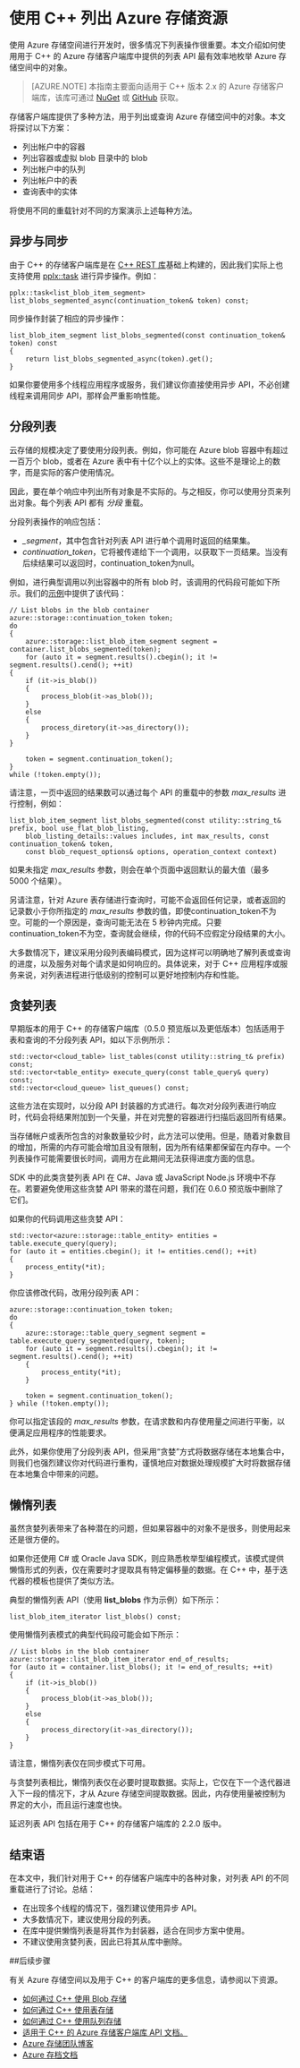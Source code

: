 <properties 
    pageTitle="使用用于 C++ 的 Azure 存储客户端库列出 Azure 存储资源 | Azure" 
    description="了解如何在用于 C++ 的 Azure 存储客户端库中使用列表 API 来枚举容器、blob、队列、表和实体。" 
    documentationCenter=".net" 
    services="storage"
    authors="tamram"
    manager="carmonm"
    editor="tysonn"/>
<tags 
    ms.service="storage"
	ms.date="07/24/2016"
    wacn.date="09/05/2016"/>

# 使用 C++ 列出 Azure 存储资源

使用 Azure 存储空间进行开发时，很多情况下列表操作很重要。本文介绍如何使用用于 C++ 的 Azure 存储客户端库中提供的列表 API 最有效率地枚举 Azure 存储空间中的对象。

>[AZURE.NOTE] 本指南主要面向适用于 C++ 版本 2.x 的 Azure 存储客户端库，该库可通过 [NuGet](http://www.nuget.org/packages/wastorage) 或 [GitHub](https://github.com/Azure/azure-storage-cpp) 获取。

存储客户端库提供了多种方法，用于列出或查询 Azure 存储空间中的对象。本文将探讨以下方案：

-	列出帐户中的容器
-	列出容器或虚拟 blob 目录中的 blob
-	列出帐户中的队列
-	列出帐户中的表
-	查询表中的实体

将使用不同的重载针对不同的方案演示上述每种方法。

## 异步与同步

由于 C++ 的存储客户端库是在 [C++ REST 库](https://github.com/Microsoft/cpprestsdk)基础上构建的，因此我们实际上也支持使用 [pplx::task](http://microsoft.github.io/cpprestsdk/classpplx_1_1task.html) 进行异步操作。例如：

	pplx::task<list_blob_item_segment> list_blobs_segmented_async(continuation_token& token) const;

同步操作封装了相应的异步操作：

	list_blob_item_segment list_blobs_segmented(const continuation_token& token) const
	{
	    return list_blobs_segmented_async(token).get();
	}

如果你要使用多个线程应用程序或服务，我们建议你直接使用异步 API，不必创建线程来调用同步 API，那样会严重影响性能。

## 分段列表

云存储的规模决定了要使用分段列表。例如，你可能在 Azure blob 容器中有超过一百万个 blob，或者在 Azure 表中有十亿个以上的实体。这些不是理论上的数字，而是实际的客户使用情况。

因此，要在单个响应中列出所有对象是不实际的。与之相反，你可以使用分页来列出对象。每个列表 API 都有 *分段* 重载。

分段列表操作的响应包括：

-	<i>_segment</i>，其中包含针对列表 API 进行单个调用时返回的结果集。 
-	*continuation_token*，它将被传递给下一个调用，以获取下一页结果。当没有后续结果可以返回时，continuation_token为null。

例如，进行典型调用以列出容器中的所有 blob 时，该调用的代码段可能如下所示。我们的[示例](https://github.com/Azure/azure-storage-cpp/blob/master/Microsoft.WindowsAzure.Storage/samples/BlobsGettingStarted/Application.cpp)中提供了该代码：

	// List blobs in the blob container
	azure::storage::continuation_token token;
	do
	{
	    azure::storage::list_blob_item_segment segment = container.list_blobs_segmented(token);
	    for (auto it = segment.results().cbegin(); it != segment.results().cend(); ++it)
	{
	    if (it->is_blob())
	    {
	        process_blob(it->as_blob());
	    }
	    else
	    {
	        process_diretory(it->as_directory());
	    }
	}

	    token = segment.continuation_token();
	}
	while (!token.empty());

请注意，一页中返回的结果数可以通过每个 API 的重载中的参数 *max_results* 进行控制，例如：

	list_blob_item_segment list_blobs_segmented(const utility::string_t& prefix, bool use_flat_blob_listing,
		blob_listing_details::values includes, int max_results, const continuation_token& token,
		const blob_request_options& options, operation_context context)

如果未指定 *max_results* 参数，则会在单个页面中返回默认的最大值（最多 5000 个结果）。

另请注意，针对 Azure 表存储进行查询时，可能不会返回任何记录，或者返回的记录数小于你所指定的 *max_results* 参数的值，即使continuation_token不为空。可能的一个原因是，查询可能无法在 5 秒钟内完成。只要continuation_token不为空，查询就会继续，你的代码不应假定分段结果的大小。

大多数情况下，建议采用分段列表编码模式，因为这样可以明确地了解列表或查询的进度，以及服务对每个请求是如何响应的。具体说来，对于 C++ 应用程序或服务来说，对列表进程进行低级别的控制可以更好地控制内存和性能。

## 贪婪列表

早期版本的用于 C++ 的存储客户端库（0.5.0 预览版以及更低版本）包括适用于表和查询的不分段列表 API，如以下示例所示：

	std::vector<cloud_table> list_tables(const utility::string_t& prefix) const;
	std::vector<table_entity> execute_query(const table_query& query) const;
	std::vector<cloud_queue> list_queues() const;

这些方法在实现时，以分段 API 封装器的方式进行。每次对分段列表进行响应时，代码会将结果附加到一个矢量，并在对完整的容器进行扫描后返回所有结果。

当存储帐户或表所包含的对象数量较少时，此方法可以使用。但是，随着对象数目的增加，所需的内存可能会增加且没有限制，因为所有结果都保留在内存中。一个列表操作可能需要很长时间，调用方在此期间无法获得进度方面的信息。

SDK 中的此类贪婪列表 API 在 C#、Java 或 JavaScript Node.js 环境中不存在。若要避免使用这些贪婪 API 带来的潜在问题，我们在 0.6.0 预览版中删除了它们。

如果你的代码调用这些贪婪 API：

	std::vector<azure::storage::table_entity> entities = table.execute_query(query);
	for (auto it = entities.cbegin(); it != entities.cend(); ++it)
	{
	    process_entity(*it);
	}

你应该修改代码，改用分段列表 API：

	azure::storage::continuation_token token;
	do
	{
	    azure::storage::table_query_segment segment = table.execute_query_segmented(query, token);
	    for (auto it = segment.results().cbegin(); it != segment.results().cend(); ++it)
	    {
	        process_entity(*it);
	    }

	    token = segment.continuation_token();
	} while (!token.empty());

你可以指定该段的 *max_results* 参数，在请求数和内存使用量之间进行平衡，以便满足应用程序的性能要求。

此外，如果你使用了分段列表 API，但采用“贪婪”方式将数据存储在本地集合中，则我们也强烈建议你对代码进行重构，谨慎地应对数据处理规模扩大时将数据存储在本地集合中带来的问题。

## 懒惰列表

虽然贪婪列表带来了各种潜在的问题，但如果容器中的对象不是很多，则使用起来还是很方便的。

如果你还使用 C# 或 Oracle Java SDK，则应熟悉枚举型编程模式，该模式提供懒惰形式的列表，仅在需要时才提取具有特定偏移量的数据。在 C++ 中，基于迭代器的模板也提供了类似方法。

典型的懒惰列表 API（使用 **list_blobs** 作为示例）如下所示：

	list_blob_item_iterator list_blobs() const;

使用懒惰列表模式的典型代码段可能会如下所示：

	// List blobs in the blob container
	azure::storage::list_blob_item_iterator end_of_results;
	for (auto it = container.list_blobs(); it != end_of_results; ++it)
	{
		if (it->is_blob())
		{
			process_blob(it->as_blob());
		}
		else
		{
			process_directory(it->as_directory());
		}
	}

请注意，懒惰列表仅在同步模式下可用。

与贪婪列表相比，懒惰列表仅在必要时提取数据。实际上，它仅在下一个迭代器进入下一段的情况下，才从 Azure 存储空间提取数据。因此，内存使用量被控制为界定的大小，而且运行速度也快。

延迟列表 API 包括在用于 C++ 的存储客户端库的 2.2.0 版中。

## 结束语

在本文中，我们针对用于 C++ 的存储客户端库中的各种对象，对列表 API 的不同重载进行了讨论。总结：

-	在出现多个线程的情况下，强烈建议使用异步 API。
-	大多数情况下，建议使用分段的列表。
-	在库中提供懒惰列表是将其作为封装器，适合在同步方案中使用。
-	不建议使用贪婪列表，因此已将其从库中删除。

##后续步骤

有关 Azure 存储空间以及用于 C++ 的客户端库的更多信息，请参阅以下资源。

-	[如何通过 C++ 使用 Blob 存储](/documentation/articles/storage-c-plus-plus-how-to-use-blobs/)
-	[如何通过 C++ 使用表存储](/documentation/articles/storage-c-plus-plus-how-to-use-tables/)
-	[如何通过 C++ 使用队列存储](/documentation/articles/storage-c-plus-plus-how-to-use-queues/)
-	[适用于 C++ 的 Azure 存储客户端库 API 文档。](http://azure.github.io/azure-storage-cpp/)
-	[Azure 存储团队博客](http://blogs.msdn.com/b/windowsazurestorage/)
-	[Azure 存档文档](/documentation/services/storage/)

<!---HONumber=Mooncake_0829_2016-->